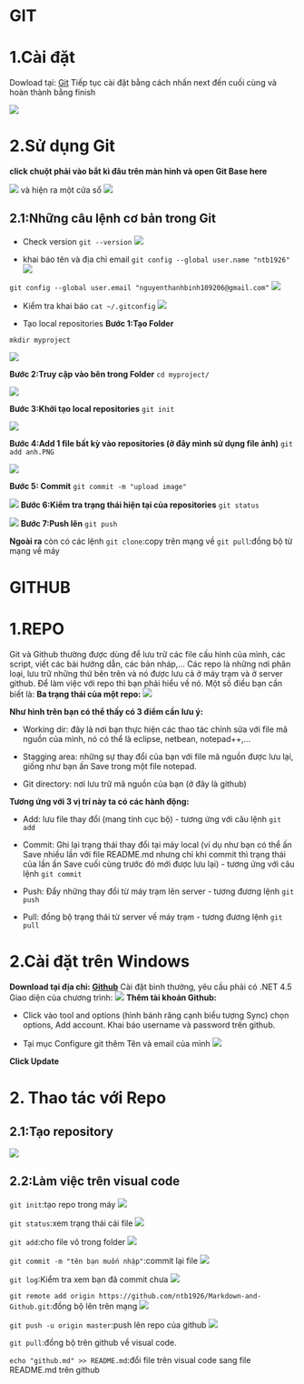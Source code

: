 # GIT
# 1.Cài đặt
Dowload tại: [Git](https://git-scm.com/downloads)
Tiếp tục cài đặt bằng cách nhấn next đến cuối cùng và hoàn thành bằng finish

![](image.png)
# 2.Sử dụng Git
**click chuột phải vào bắt kì đâu trên màn hình và open Git Base here** 

![](image-1.png)
và hiện ra một cửa sổ 
![](image-2.png)
## 2.1:Những câu lệnh cơ bản trong Git
- Check version `git --version`
![](image-3.png)

- khai báo tên và địa chỉ email
`git config --global user.name "ntb1926"`
![](image-4.png)

`git config --global user.email "nguyenthanhbinh109206@gmail.com"`
![](image-5.png)

- Kiểm tra khai báo
`cat ~/.gitconfig`
![](image-6.png)

- Tạo local repositories
**Bước 1:Tạo Folder**

`mkdir myproject`

![](image-7.png)

**Bước 2:Truy cập vào bên trong Folder**
`cd myproject/`

![](image-9.png)

**Bước 3:Khởi tạo local repositories**
`git init`

![](image-10.png)

**Bước 4:Add 1 file bất kỳ vào repositories (ở đây mình sử dụng file ảnh)**
`git add anh.PNG`

![](image-11.png)

**Bước 5: Commit**
`git commit -m "upload image"`

![](image-12.png)
**Bước 6:Kiểm tra trạng thái hiện tại của repositories**
`git status`

![](image-13.png)
**Bước 7:Push lên**
`git push`

**Ngoài ra** còn có các lệnh
`git clone`:copy trên mạng về
`git pull`:đồng bộ từ mạng về máy

# GITHUB
# 1.REPO
Git và Github thường được dùng để lưu trữ các file cấu hình của mình, các script, viết các bài hướng dẫn, các bản nháp,... Các repo là những nơi phân loại, lưu trữ những thứ bên trên và nó được lưu cả ở máy trạm và ở server github. Để làm việc với repo thì bạn phải hiểu về nó. Một số điều bạn cần biết là:
**Ba trạng thái của một repo:**
![](https://camo.githubusercontent.com/54064db88d815a41d4993c6ec6f7bf6908b48f0ab76529ff6bb61fd44227825d/687474703a2f2f692e696d6775722e636f6d2f716b6d644a53522e706e67)

**Như hình trên bạn có thể thấy có 3 điểm cần lưu ý:**

- Working dir: đây là nơi bạn thực hiện các thao tác chỉnh sửa với file mã nguồn của mình, nó có thể là eclipse, netbean, notepad++,...

- Stagging area: những sự thay đổi của bạn với file mã nguồn được lưu lại, giống như bạn ấn Save trong một file notepad.

- Git directory: nơi lưu trữ mã nguồn của bạn (ở đây là github)

**Tương ứng với 3 vị trí này ta có các hành động:**
- Add: lưu file thay đổi (mang tính cục bộ) - tương ứng với câu lệnh `git add`

- Commit: Ghi lại trạng thái thay đổi tại máy local (ví dụ như bạn có thể ấn Save nhiều lần với file README.md nhưng chỉ khi commit thì trạng thái của lần ấn Save cuối cùng trước đó mới được lưu lại) - tương ứng với câu lệnh `git commit`

- Push: Đẩy những thay đổi từ máy trạm lên server - tương đương lệnh `git push`

- Pull: đồng bộ trạng thái từ server về máy trạm - tương đương lệnh `git pull`
# 2.Cài đặt trên Windows

**Download tại địa chỉ: [Github](https://windows.github.com/)**
Cài đặt bình thường, yêu cầu phải có .NET 4.5
Giao diện của chương trình:
![](https://camo.githubusercontent.com/384448f508a7d7a2570e987126a21fdcf81e15c3d107853af3b824a5d89249ba/687474703a2f2f692e696d6775722e636f6d2f45627836644a442e706e67)
**Thêm tài khoản Github:**

- Click vào tool and options (hình bánh răng cạnh biểu tượng Sync) chọn options, Add account. Khai báo username và password trên github.

- Tại mục Configure git thêm Tên và email của mình
![](https://camo.githubusercontent.com/e63f24336db7f19ca8fed1b6b37995479d2ff5d794bd5c76a5361b7e13a1b689/687474703a2f2f692e696d6775722e636f6d2f44534c503630692e706e67)

**Click Update**
# 2. Thao tác với Repo 
## 2.1:Tạo repository
![](image-15.png)
## 2.2:Làm việc trên visual code
`git init`:tạo repo trong máy
![](image-16.png)

`git status`:xem trạng thái cái file
![](image.png)

`git add`:cho file vô trong folder
![](image.png)

`git commit -m "tên bạn muốn nhập"`:commit lại file
![](image.png)

`git log`:Kiểm tra xem bạn đã commit chưa
![](image.png)

`git remote add origin https://github.com/ntb1926/Markdown-and-Github.git`:đồng bộ lên trên mạng
![](image.png)

`git push -u origin master`:push lên repo của github
![](image.png)

`git pull`:đồng bộ trên github về visual code.

`echo "github.md" >> README.md`:đổi file trên visual code sang file README.md trên github

